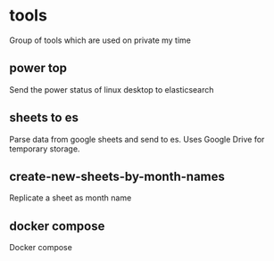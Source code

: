 # tools
Group of tools which are used on private my time

## power top
Send the power status of linux desktop to elasticsearch

## sheets to es
Parse data from google sheets and send to es. Uses Google Drive for temporary storage.

## create-new-sheets-by-month-names
Replicate a sheet as month name

## docker compose
Docker compose
